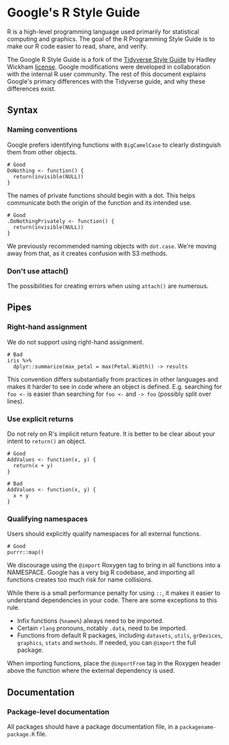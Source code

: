---
---

# Google's R Style Guide

R is a high-level programming language used primarily for statistical computing
and graphics. The goal of the R Programming Style Guide is to make our R code
easier to read, share, and verify.

The Google R Style Guide is a fork of the
[Tidyverse Style Guide](https://style.tidyverse.org/) by Hadley Wickham
[license](https://creativecommons.org/licenses/by-sa/2.0/). Google modifications
were developed in collaboration with the internal R user community. The rest of
this document explains Google's primary differences with the Tidyverse guide,
and why these differences exist.

## Syntax

### Naming conventions

Google prefers identifying functions with `BigCamelCase` to clearly distinguish
them from other objects.

```
# Good
DoNothing <- function() {
  return(invisible(NULL))
}
```

The names of private functions should begin with a dot. This helps communicate
both the origin of the function and its intended use.

```
# Good
.DoNothingPrivately <- function() {
  return(invisible(NULL))
}
```

We previously recommended naming objects with `dot.case`. We're moving away from
that, as it creates confusion with S3 methods.

### Don't use attach()

The possibilities for creating errors when using `attach()` are numerous.

## Pipes

### Right-hand assignment

We do not support using right-hand assignment.

```
# Bad
iris %>%
  dplyr::summarize(max_petal = max(Petal.Width)) -> results
```

This convention differs substantially from practices in other languages and
makes it harder to see in code where an object is defined. E.g. searching for
`foo <-` is easier than searching for `foo <-` and `-> foo` (possibly split over
lines).

### Use explicit returns

Do not rely on R's implicit return feature. It is better to be clear about your
intent to `return()` an object.

```
# Good
AddValues <- function(x, y) {
  return(x + y)
}

# Bad
AddValues <- function(x, y) {
  x + y
}
```

### Qualifying namespaces

Users should explicitly qualify namespaces for all external functions.

```
# Good
purrr::map()
```

We discourage using the `@import` Roxygen tag to bring in all functions into a
NAMESPACE. Google has a very big R codebase, and importing all functions creates
too much risk for name collisions.

While there is a small performance penalty for using `::`, it makes it easier to
understand dependencies in your code. There are some exceptions to this rule.

- Infix functions (`%name%`) always need to be imported.
- Certain `rlang` pronouns, notably `.data`, need to be imported.
- Functions from default R packages, including `datasets`, `utils`,
  `grDevices`, `graphics`, `stats` and `methods`. If needed, you can `@import`
  the full package.

When importing functions, place the `@importFrom` tag in the Roxygen header
above the function where the external dependency is used.

## Documentation

### Package-level documentation

All packages should have a package documentation file, in a
`packagename-package.R` file.
